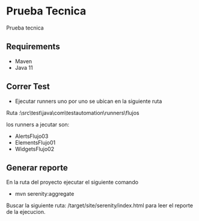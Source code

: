 # Prueba Tecnica
Prueba tecnica

## Requirements

- Maven
- Java 11



## Correr Test
* Ejecutar runners uno por uno se ubican en la  siguiente ruta

Ruta :\src\test\java\com\testautomation\runners\flujos

los runners a jecutar son:

- AlertsFlujo03
- ElementsFlujo01 
- WidgetsFlujo02

## Generar reporte
En la ruta del proyecto ejecutar el siguiente comando
- mvn  serenity:aggregate

Buscar la siguiente  ruta: /target/site/serenity/index.html
para leer el reporte de la ejecucion.





